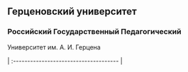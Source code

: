 

## Герценовский университет
### Российский Государственный Педагогический
Университет им. А. И. Герцена 


| :------------------------------------- |

